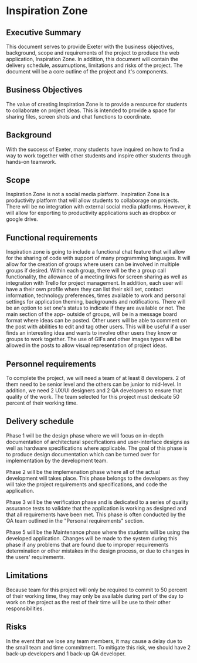 # Inspiration Zone

## Executive Summary
  This document serves to provide Exeter with the business objectives, background, scope and requirements of the project to produce the web application, Inspiration Zone. In addition, this document will contain the delivery schedule, assumuptions, limitations and risks of the project.
  The document will be a core outline of the project and it's components.

## Business Objectives
  The value of creating Inspiration Zone is to provide a resource for students to collaborate on project ideas.  This is intended to provide a space for sharing files, screen shots and chat functions to coordinate.

## Background

With the success of Exeter, many students have inquired on how to find a way to work together with other students and inspire other students through hands-on teamwork. 

## Scope

Inspiration Zone is not a social media platform.  Inspiration Zone is a productivity platform that will allow students to collaborage on projects. There will be no integration with external social media platforms.  However, it will allow for exporting to productivity applications such as dropbox or google drive.

## Functional requirements

Inspiration zone is going to include a functional chat feature that will allow for the sharing of code with support of many programming languages.  It will allow for the creation of groups where users can be involved in multiple groups if desired.  Within each group, there will be the a group call functionality, the allowance of a meeting links for screen sharing as well as integration with Trello for project management.  In addition, each user will have a their own profile where they can list their skill set, contact information,  technology preferences, times available to work and personal settings for application theming, backgrounds and notifications.  There will be an option to set one's status to indicate if they are available or not.  The main section of the app- outside of groups, will be in a message board format where ideas can be posted.  Other users will be able to comment on the post with abilities to edit and tag other users.  This will be useful if a user finds an interesting idea and wants to involve other users they know or groups to work together.  The use of GIFs and other images types will be allowed in the posts to allow visual representation of project ideas.  

## Personnel requirements

To complete the project, we will need a team of at least 8 developers.  2 of them need to be senior level and the others can be junior to mid-level. In addition, we need 2 UX/UI designers and 2 QA developers to ensure that quality of the work. The team selected for this project must dedicate 50 percent of their working time.  

## Delivery schedule

Phase 1 will be the design phase where we will focus on in-depth documentation of architectural specifications and user-interface designs as well as hardware specifications where applicable. The goal of this phase is to produce design documentation which can be turned over for implementation by the development team. 

Phase 2 will be the implemenation phase where all of the actual development will takes place. This phase belongs to the developers as they will take the project requirements and specifications, and code the application.

Phase 3 will be the verification phase and is dedicated to a series of quality assurance tests to validate that the application is working as designed and that all requirements have been met. This phase is often conducted by the QA team outlined in the "Personal requirements" section.

Phase 5 will be the Maintenance phase where the students will be using the developed application. Changes will be made to the system during this phase if any problems that are found due to improper requirements determination or other mistakes in the design process, or due to changes in the users' requirements.

## Limitations

Because team for this project will only be required to commit to 50 percent of their working time, they may only be available during part of the day to work on the project as the rest of their time will be use to their other responsibilities. 

## Risks

In the event that we lose any team members, it may cause a delay due to the small team and time commitment.  To mitigate this risk, we should have 2 back-up developers and 1 back-up QA developer.
